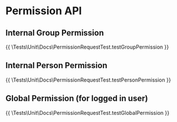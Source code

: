 # Permission API

## Internal Group Permission

{{ \Tests\Unit\Docs\PermissionRequestTest.testGroupPermission }}

## Internal Person Permission

{{ \Tests\Unit\Docs\PermissionRequestTest.testPersonPermission }}

## Global Permission (for logged in user)

{{ \Tests\Unit\Docs\PermissionRequestTest.testGlobalPermission }}
